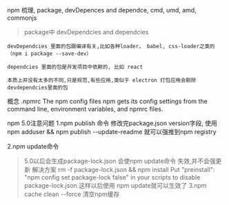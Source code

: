 npm 梳理, package, devDepences and dependce, cmd, umd, amd, commonjs

> package中 devDependcies and dependcies

    devDependcies 里面的包跟编译有关,比如各种loader， babel, css-loader之类的 （npm i package --save-dev）

    dependcies 里面的包是开发项目中依赖的, 比如 react

    本质上并没有太多的不同,只是规范,有些应用,类似于 electron 打包应用会剔除devdependcies里面的包

概念
.npmrc The npm config files
npm gets its config settings from the command line, environment variables, and npmrc files.

npm 5.0注意问题
1.npm publish 命令 
        修改完package.json version字段,
        使用 npm adduser && npm publish --update-readme 就可以强推到npm registry

2.npm update命令
>5.0以后会生成package-lock.json 会使npm update命令 失效,并不会强更新
>解决方案  rm -f package-lock.json && npm install
        Put "preinstall": "npm config set package-lock false" in your scripts to disable package-lock.json.这样以后使用
        npm update就可以生效了
3.npm cache clean --force 清空npm缓存


